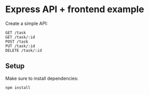 # Express API + frontend example

Create a simple API:

```
GET /task
GET /task/:id
POST /task
PUT /task/:id
DELETE /task/:id
```

## Setup

Make sure to install dependencies:

```GIT
npm install
```
